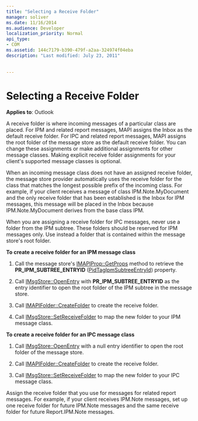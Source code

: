 ```yaml
---
title: "Selecting a Receive Folder"
manager: soliver
ms.date: 11/16/2014
ms.audience: Developer
localization_priority: Normal
api_type:
- COM
ms.assetid: 144c7179-b390-479f-a2aa-324974f04eba
description: "Last modified: July 23, 2011"
 
 
---
```


# Selecting a Receive Folder

  
  
**Applies to**: Outlook 
  
A receive folder is where incoming messages of a particular class are placed. For IPM and related report messages, MAPI assigns the Inbox as the default receive folder. For IPC and related report messages, MAPI assigns the root folder of the message store as the default receive folder. You can change these assignments or make additional assignments for other message classes. Making explicit receive folder assignments for your client's supported message classes is optional.
  
When an incoming message class does not have an assigned receive folder, the message store provider automatically uses the receive folder for the class that matches the longest possible prefix of the incoming class. For example, if your client receives a message of class IPM.Note.MyDocument and the only receive folder that has been established is the Inbox for IPM messages, this message will be placed in the Inbox because IPM.Note.MyDocument derives from the base class IPM.
  
When you are assigning a receive folder for IPC messages, never use a folder from the IPM subtree. These folders should be reserved for IPM messages only. Use instead a folder that is contained within the message store's root folder. 
  
 **To create a receive folder for an IPM message class**
  
1. Call the message store's [IMAPIProp::GetProps](imapiprop-getprops.md) method to retrieve the **PR_IPM_SUBTREE_ENTRYID** ([PidTagIpmSubtreeEntryId](pidtagipmsubtreeentryid-canonical-property.md)) property. 
    
2. Call [IMsgStore::OpenEntry](imsgstore-openentry.md) with **PR_IPM_SUBTREE_ENTRYID** as the entry identifier to open the root folder of the IPM subtree in the message store. 
    
3. Call [IMAPIFolder::CreateFolder](imapifolder-createfolder.md) to create the receive folder. 
    
4. Call [IMsgStore::SetReceiveFolder](imsgstore-setreceivefolder.md) to map the new folder to your IPM message class. 
    
 **To create a receive folder for an IPC message class**
  
1. Call [IMsgStore::OpenEntry](imsgstore-openentry.md) with a null entry identifier to open the root folder of the message store. 
    
2. Call [IMAPIFolder::CreateFolder](imapifolder-createfolder.md) to create the receive folder. 
    
3. Call [IMsgStore::SetReceiveFolder](imsgstore-setreceivefolder.md) to map the new folder to your IPC message class. 
    
Assign the receive folder that you use for messages for related report messages. For example, if your client receives IPM.Note messages, set up one receive folder for future IPM.Note messages and the same receive folder for future Report.IPM.Note messages.
  

